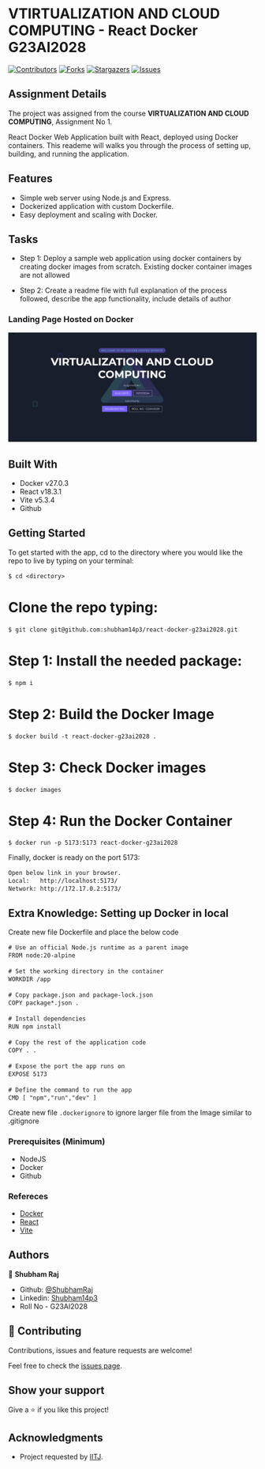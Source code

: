 # VTIRTUALIZATION AND CLOUD COMPUTING - React Docker G23AI2028

[![Contributors][contributors-shield]][contributors-url]
[![Forks][forks-shield]][forks-url]
[![Stargazers][stars-shield]][stars-url]
[![Issues][issues-shield]][issues-url]

## Assignment Details

The project was assigned from the course **VIRTUALIZATION AND CLOUD COMPUTING**, Assignment No 1.


React Docker Web Application built with React, deployed using Docker containers. This reademe will walks you through the process of setting up, building, and running the application.

## Features

- Simple web server using Node.js and Express.
- Dockerized application with custom Dockerfile.
- Easy deployment and scaling with Docker.

## Tasks

- Step 1: Deploy a sample web application using docker containers by creating docker images from scratch. Existing docker container images are not allowed

- Step 2: Create a readme file with full explanation of the process followed, describe the app functionality, include details of author 

### Landing Page Hosted on Docker

![screenshot1](src/assets/images/screenshot01.PNG)


## Built With

- Docker v27.0.3
- React v18.3.1
- Vite v5.3.4
- Github

## Getting Started

To get started with the app, cd to the directory where you would like the repo to live by typing on your terminal:

```
$ cd <directory>
```

# Clone the repo typing:

```
$ git clone git@github.com:shubham14p3/react-docker-g23ai2028.git
```

# Step 1: Install the needed package:

```
$ npm i
```

# Step 2: Build the Docker Image

```
$ docker build -t react-docker-g23ai2028 .

```

# Step 3: Check Docker images

```
$ docker images
```
# Step 4: Run the Docker Container

```
$ docker run -p 5173:5173 react-docker-g23ai2028
```

Finally, docker is ready on the port 5173:

```
Open below link in your browser.
Local:   http://localhost:5173/
Network: http://172.17.0.2:5173/
```

## Extra Knowledge: Setting up Docker in local

Create new file Dockerfile and place the below code

```
# Use an official Node.js runtime as a parent image
FROM node:20-alpine

# Set the working directory in the container
WORKDIR /app

# Copy package.json and package-lock.json
COPY package*.json .

# Install dependencies
RUN npm install

# Copy the rest of the application code
COPY . .

# Expose the port the app runs on
EXPOSE 5173

# Define the command to run the app
CMD [ "npm","run","dev" ]
```
Create new file `.dockerignore` to ignore larger file from the Image similar to .gitignore

### Prerequisites (Minimum)

- NodeJS
- Docker
- Github

### Refereces

- [Docker](https://docs.docker.com/guides/getting-started/)
- [React](https://react.dev/learn)
- [Vite](https://vitejs.dev/guide/)

## Authors

👤 **Shubham Raj**

- Github: [@ShubhamRaj](https://github.com/shubham14p3)
- Linkedin: [Shubham14p3](https://www.linkedin.com/in/shubham14p3/)
- Roll No - G23AI2028


## 🤝 Contributing

Contributions, issues and feature requests are welcome!

Feel free to check the [issues page](https://github.com/shubham14p3/react-docker-g23ai2028/issues).

## Show your support

Give a ⭐️ if you like this project!

## Acknowledgments

- Project requested by [IITJ](https://www.iitj.ac.in/).

<!-- MARKDOWN LINKS & IMAGES -->

[contributors-shield]: https://img.shields.io/github/contributors/shubham14p3/members-only.svg?style=flat-square
[contributors-url]: https://github.com/shubham14p3/react-docker-g23ai2028/graphs/contributors
[forks-shield]: https://img.shields.io/github/forks/shubham14p3/members-only.svg?style=flat-square
[forks-url]: https://github.com/shubham14p3/react-docker-g23ai2028/network/members
[stars-shield]: https://img.shields.io/github/stars/shubham14p3/members-only.svg?style=flat-square
[stars-url]: https://github.com/shubham14p3/react-docker-g23ai2028/stargazers
[issues-shield]: https://img.shields.io/github/issues/shubham14p3/members-only.svg?style=flat-square
[issues-url]: https://github.com/shubham14p3/react-docker-g23ai2028/issues
